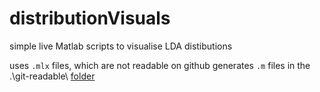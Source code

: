 # distributionVisuals
simple live Matlab scripts to visualise LDA distibutions

uses `.mlx` files, which are not readable on github
generates `.m` files in the .\git-readable\ [folder](/git-readable/) 
